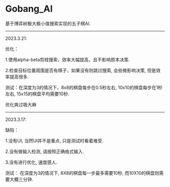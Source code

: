 # Gobang_AI

基于博弈树极大极小值搜索实现的五子棋AI.

--------------------------------------------------------------------
2023.3.21:

优化：

  1.使用alpha-beta剪枝搜索，效率大幅提高，且不影响原本决策.
  
  2.检查目标位置周围是否有棋子，如果没有则跳过搜索, 会些微影响决策, 但是效率提高很多.
  
测试：在深度为3的情况下，8x8的棋盘每步在0.5秒左右, 10x10的棋盘每步在1秒左右, 15x15的棋盘平均需要10秒.

优化爽过吸大麻

--------------------------------------------------------------------
2023.3.17:

缺陷：

  1.没有UI, 当然UI并不是重点, 只是测试时看着难受.

  2.没有做输入检测, 请按照正确格式输入.

  3.没有进行优化, 速度感人.

测试： 在深度为3的情况下, 8X8的棋盘每一步最多需要10秒, 而10X10的棋盘则需要大概三分钟.
